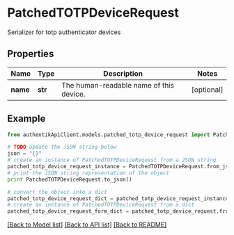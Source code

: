 # PatchedTOTPDeviceRequest

Serializer for totp authenticator devices

## Properties
Name | Type | Description | Notes
------------ | ------------- | ------------- | -------------
**name** | **str** | The human-readable name of this device. | [optional] 

## Example

```python
from authentikApiClient.models.patched_totp_device_request import PatchedTOTPDeviceRequest

# TODO update the JSON string below
json = "{}"
# create an instance of PatchedTOTPDeviceRequest from a JSON string
patched_totp_device_request_instance = PatchedTOTPDeviceRequest.from_json(json)
# print the JSON string representation of the object
print PatchedTOTPDeviceRequest.to_json()

# convert the object into a dict
patched_totp_device_request_dict = patched_totp_device_request_instance.to_dict()
# create an instance of PatchedTOTPDeviceRequest from a dict
patched_totp_device_request_form_dict = patched_totp_device_request.from_dict(patched_totp_device_request_dict)
```
[[Back to Model list]](../README.md#documentation-for-models) [[Back to API list]](../README.md#documentation-for-api-endpoints) [[Back to README]](../README.md)



